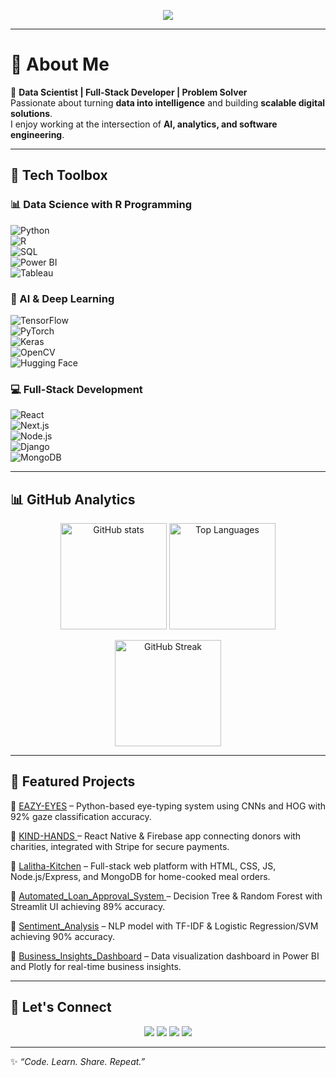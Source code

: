 

<!-- Animated Typing Header -->
<p align="center">
  <a href="https://github.com/sanjana1702">
    <img src="https://readme-typing-svg.herokuapp.com?size=24&color=58A6FF&width=500&lines=Hi+👋,+I'm+Sanjana!;Data+Scientist+📊;Full+Stack+Developer+💻;Always+learning,+always+building+🚀" />
  </a>
</p>

---

# 👋 About Me  

🚀 **Data Scientist | Full-Stack Developer | Problem Solver**  
Passionate about turning **data into intelligence** and building **scalable digital solutions**.  
I enjoy working at the intersection of **AI, analytics, and software engineering**.  

---

## 🧰 Tech Toolbox  

### 📊 Data Science with R Programming
![Python](https://img.shields.io/badge/Python-3776AB?style=for-the-badge&logo=python&logoColor=white)  
![R](https://img.shields.io/badge/R-276DC3?style=for-the-badge&logo=r&logoColor=white)  
![SQL](https://img.shields.io/badge/SQL-003B57?style=for-the-badge&logo=postgresql&logoColor=white)  
![Power BI](https://img.shields.io/badge/Power%20BI-F2C811?style=for-the-badge&logo=powerbi&logoColor=black)  
![Tableau](https://img.shields.io/badge/Tableau-E97627?style=for-the-badge&logo=tableau&logoColor=white)  


### 🤖 AI & Deep Learning
![TensorFlow](https://img.shields.io/badge/TensorFlow-FF6F00?style=for-the-badge&logo=tensorflow&logoColor=white)  
![PyTorch](https://img.shields.io/badge/PyTorch-EE4C2C?style=for-the-badge&logo=pytorch&logoColor=white)  
![Keras](https://img.shields.io/badge/Keras-D00000?style=for-the-badge&logo=keras&logoColor=white)  
![OpenCV](https://img.shields.io/badge/OpenCV-5C3EE8?style=for-the-badge&logo=opencv&logoColor=white)  
![Hugging Face](https://img.shields.io/badge/HuggingFace-FF6C37?style=for-the-badge&logo=huggingface&logoColor=white)  


### 💻 Full-Stack Development  
![React](https://img.shields.io/badge/React-20232A?style=for-the-badge&logo=react&logoColor=61DAFB)  
![Next.js](https://img.shields.io/badge/Next.js-000000?style=for-the-badge&logo=nextdotjs&logoColor=white)  
![Node.js](https://img.shields.io/badge/Node.js-43853D?style=for-the-badge&logo=node.js&logoColor=white)  
![Django](https://img.shields.io/badge/Django-092E20?style=for-the-badge&logo=django&logoColor=white)  
![MongoDB](https://img.shields.io/badge/MongoDB-4EA94B?style=for-the-badge&logo=mongodb&logoColor=white)  

 

---

## 📊 GitHub Analytics  

<p align="center">
  <img src="https://github-readme-stats.vercel.app/api?username=sanjanar1702&show_icons=true&theme=tokyonight" alt="GitHub stats" height="170"/>
  <img src="https://github-readme-stats.vercel.app/api/top-langs/?username=sanjanar1702&layout=compact&theme=tokyonight" alt="Top Languages" height="170"/>
</p>  

<p align="center">
  <img src="https://github-readme-streak-stats.herokuapp.com/?user=sanjanar1702&theme=tokyonight" alt="GitHub Streak" height="170"/>
</p>  

---

## 🌟 Featured Projects  

🔹 [EAZY-EYES](https://github.com/sanjanar1702/EAZY-EYES) – Python-based eye-typing system using CNNs and HOG with 92% gaze classification accuracy.

🔹 [KIND-HANDS ](https://github.com/sanjanar1702/KIND-HANDS) – React Native & Firebase app connecting donors with charities, integrated with Stripe for secure payments.  

🔹 [Lalitha-Kitchen](https://github.com/sanjanar1702/Lalitha-Kitchen) – Full-stack web platform with HTML, CSS, JS, Node.js/Express, and MongoDB for home-cooked meal orders.

🔹 [Automated_Loan_Approval_System ](https://github.com/sanjanar1702/Automated_Loan_Approval_System) – Decision Tree & Random Forest with Streamlit UI achieving 89% accuracy.  

🔹 [Sentiment_Analysis](https://github.com/sanjanar1702/Sentiment_Analysis) – NLP model with TF-IDF & Logistic Regression/SVM achieving 90% accuracy.  

🔹 [Business_Insights_Dashboard](https://github.com/sanjanar1702/Business_Insights_Dashboard) – Data visualization dashboard in Power BI and Plotly for real-time business insights.  

---

## 🤝 Let's Connect  

<p align="center">
  <a href="https://linkedin.com/in/sanjana-r-a68529291/"><img src="https://img.shields.io/badge/LinkedIn-0A66C2?style=for-the-badge&logo=linkedin&logoColor=white"/></a>
  <a href="https://YOUR-PORTFOLIO.com"><img src="https://img.shields.io/badge/Portfolio-FF5722?style=for-the-badge&logo=firefox&logoColor=white"/></a>
  <a href="mailto:rsanjana021788@gmail.com"><img src="https://img.shields.io/badge/Email-D14836?style=for-the-badge&logo=gmail&logoColor=white"/></a>
  <a href="https://twitter.com/YOUR_HANDLE"><img src="https://img.shields.io/badge/Twitter-1DA1F2?style=for-the-badge&logo=twitter&logoColor=white"/></a>
</p>  

---

✨ *“Code. Learn. Share. Repeat.”*
